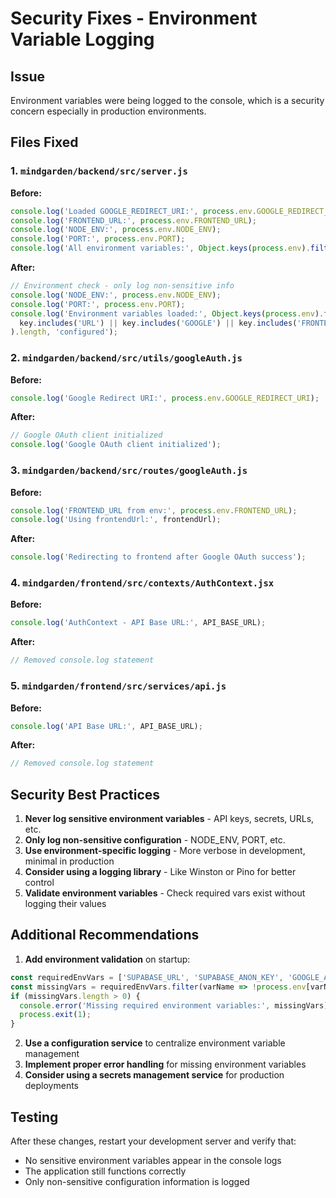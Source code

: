 # Security Fixes - Environment Variable Logging

## Issue
Environment variables were being logged to the console, which is a security concern especially in production environments.

## Files Fixed

### 1. `mindgarden/backend/src/server.js`
**Before:**
```javascript
console.log('Loaded GOOGLE_REDIRECT_URI:', process.env.GOOGLE_REDIRECT_URI);
console.log('FRONTEND_URL:', process.env.FRONTEND_URL);
console.log('NODE_ENV:', process.env.NODE_ENV);
console.log('PORT:', process.env.PORT);
console.log('All environment variables:', Object.keys(process.env).filter(key => key.includes('URL') || key.includes('GOOGLE') || key.includes('FRONTEND')));
```

**After:**
```javascript
// Environment check - only log non-sensitive info
console.log('NODE_ENV:', process.env.NODE_ENV);
console.log('PORT:', process.env.PORT);
console.log('Environment variables loaded:', Object.keys(process.env).filter(key => 
  key.includes('URL') || key.includes('GOOGLE') || key.includes('FRONTEND')
).length, 'configured');
```

### 2. `mindgarden/backend/src/utils/googleAuth.js`
**Before:**
```javascript
console.log('Google Redirect URI:', process.env.GOOGLE_REDIRECT_URI);
```

**After:**
```javascript
// Google OAuth client initialized
console.log('Google OAuth client initialized');
```

### 3. `mindgarden/backend/src/routes/googleAuth.js`
**Before:**
```javascript
console.log('FRONTEND_URL from env:', process.env.FRONTEND_URL);
console.log('Using frontendUrl:', frontendUrl);
```

**After:**
```javascript
console.log('Redirecting to frontend after Google OAuth success');
```

### 4. `mindgarden/frontend/src/contexts/AuthContext.jsx`
**Before:**
```javascript
console.log('AuthContext - API Base URL:', API_BASE_URL);
```

**After:**
```javascript
// Removed console.log statement
```

### 5. `mindgarden/frontend/src/services/api.js`
**Before:**
```javascript
console.log('API Base URL:', API_BASE_URL);
```

**After:**
```javascript
// Removed console.log statement
```

## Security Best Practices

1. **Never log sensitive environment variables** - API keys, secrets, URLs, etc.
2. **Only log non-sensitive configuration** - NODE_ENV, PORT, etc.
3. **Use environment-specific logging** - More verbose in development, minimal in production
4. **Consider using a logging library** - Like Winston or Pino for better control
5. **Validate environment variables** - Check required vars exist without logging their values

## Additional Recommendations

1. **Add environment validation** on startup:
```javascript
const requiredEnvVars = ['SUPABASE_URL', 'SUPABASE_ANON_KEY', 'GOOGLE_AI_API_KEY'];
const missingVars = requiredEnvVars.filter(varName => !process.env[varName]);
if (missingVars.length > 0) {
  console.error('Missing required environment variables:', missingVars);
  process.exit(1);
}
```

2. **Use a configuration service** to centralize environment variable management
3. **Implement proper error handling** for missing environment variables
4. **Consider using a secrets management service** for production deployments

## Testing
After these changes, restart your development server and verify that:
- No sensitive environment variables appear in the console logs
- The application still functions correctly
- Only non-sensitive configuration information is logged 